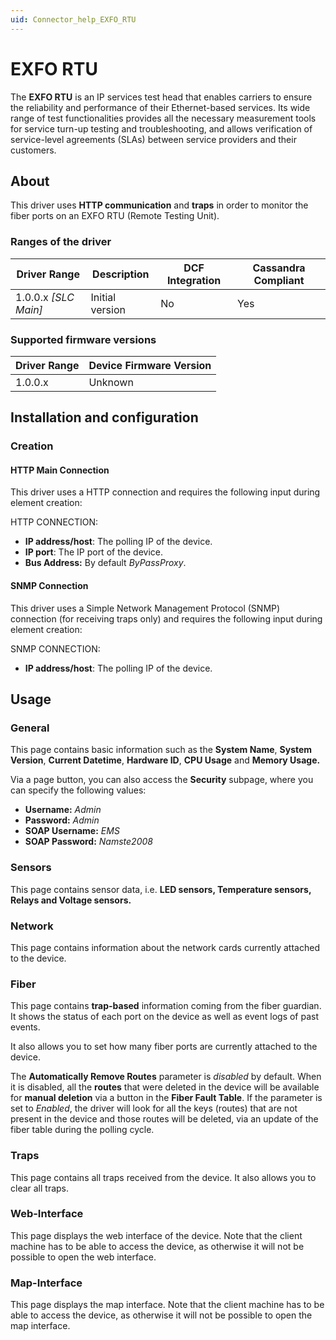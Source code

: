 ```yaml
---
uid: Connector_help_EXFO_RTU
---
```


# EXFO RTU

The **EXFO RTU** is an IP services test head that enables carriers to ensure the reliability and performance of their Ethernet-based services. Its wide range of test functionalities provides all the necessary measurement tools for service turn-up testing and troubleshooting, and allows verification of service-level agreements (SLAs) between service providers and their customers.

## About

This driver uses **HTTP communication** and **traps** in order to monitor the fiber ports on an EXFO RTU (Remote Testing Unit).

### Ranges of the driver

| **Driver Range**       | **Description** | **DCF Integration** | **Cassandra Compliant** |
|------------------------|-----------------|---------------------|-------------------------|
| 1.0.0.x *\[SLC Main\]* | Initial version | No                  | Yes                     |

### Supported firmware versions

| **Driver Range** | **Device Firmware Version** |
|------------------|-----------------------------|
| 1.0.0.x          | Unknown                     |

## Installation and configuration

### Creation

#### HTTP Main Connection

This driver uses a HTTP connection and requires the following input during element creation:

HTTP CONNECTION:

- **IP address/host**: The polling IP of the device.
- **IP port**: The IP port of the device.
- **Bus Address:** By default *ByPassProxy*.

#### SNMP Connection

This driver uses a Simple Network Management Protocol (SNMP) connection (for receiving traps only) and requires the following input during element creation:

SNMP CONNECTION:

- **IP address/host**: The polling IP of the device.

## Usage

### General

This page contains basic information such as the **System Name**, **System Version**, **Current Datetime**, **Hardware ID**, **CPU Usage** and **Memory Usage.**

Via a page button, you can also access the **Security** subpage, where you can specify the following values:

- **Username:** *Admin*
- **Password:** *Admin*
- **SOAP Username:** *EMS*
- **SOAP Password:** *Namste2008*

### Sensors

This page contains sensor data, i.e. **LED sensors, Temperature sensors, Relays and Voltage sensors.**

### Network

This page contains information about the network cards currently attached to the device.

### Fiber

This page contains **trap-based** information coming from the fiber guardian. It shows the status of each port on the device as well as event logs of past events.

It also allows you to set how many fiber ports are currently attached to the device.

The **Automatically Remove Routes** parameter is *disabled* by default. When it is disabled, all the **routes** that were deleted in the device will be available for **manual deletion** via a button in the **Fiber Fault Table**. If the parameter is set to *Enabled*, the driver will look for all the keys (routes) that are not present in the device and those routes will be deleted, via an update of the fiber table during the polling cycle.

### Traps

This page contains all traps received from the device. It also allows you to clear all traps.

### Web-Interface

This page displays the web interface of the device. Note that the client machine has to be able to access the device, as otherwise it will not be possible to open the web interface.

### Map-Interface

This page displays the map interface. Note that the client machine has to be able to access the device, as otherwise it will not be possible to open the map interface.
